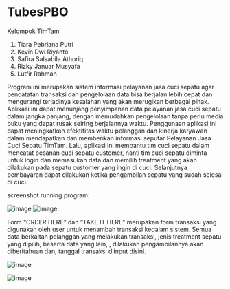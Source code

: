 # TubesPBO

Kelompok TimTam 
1. Tiara Pebriana Putri
2. Kevin Dwi Riyanto
3. Safira Salsabila Athoriq
4. Rizky Januar Musyafa
5. Lutfir Rahman

Program ini merupakan sistem informasi pelayanan jasa cuci sepatu agar pencatatan transaksi dan pengelolaan data bisa berjalan lebih cepat dan mengurangi terjadinya kesalahan yang akan merugikan berbagai pihak. Aplikasi ini dapat menunjang penyimpanan data pelayanan jasa cuci sepatu dalam jangka panjang, dengan memudahkan pengelolaan tanpa perlu media buku yang dapat rusak seiring berjalannya waktu. Penggunaan aplikasi ini dapat meningkatkan efektifitas waktu pelanggan dan  kinerja karyawan dalam mendapatkan dan memberikan informasi seputar Pelayanan Jasa Cuci Sepatu TimTam. Lalu, aplikasi ini membantu tim cuci sepatu dalam mencatat pesanan cuci sepatu customer, nanti tim cuci sepatu diminta untuk login dan memasukan data dan memilih treatment yang akan dilakukan pada sepatu customer yang ingin di cuci. Selanjutnya pembayaran dapat dilakukan ketika pengambilan sepatu yang sudah selesai di cuci.

screenshot running program:

![image](https://user-images.githubusercontent.com/87768056/128621115-c7ec450a-c7d7-4871-ba82-619e09e37914.png)
![image](https://user-images.githubusercontent.com/87768056/128621160-45602257-5183-4cb9-b0c5-c2d8bf506856.png)

Form “ORDER HERE” dan “TAKE IT HERE” merupakan form transaksi yang digunakan 
oleh user untuk menambah transaksi kedalam sistem. Semua data berkaitan pelanggan yang 
melakukan transaksi, jenis treatment sepatu yang dipilih, beserta data yang lain, , dilakukan 
pengambilannya akan diberitahuan dan, tanggal transaksi diinput disini. 

![image](https://user-images.githubusercontent.com/87768056/128621176-f7ba5b51-893d-4c35-bd3e-f7af331f39e2.png)

![image](https://user-images.githubusercontent.com/87768056/128621184-e44894ba-d201-4d72-8f8c-2fc1287470d6.png)

